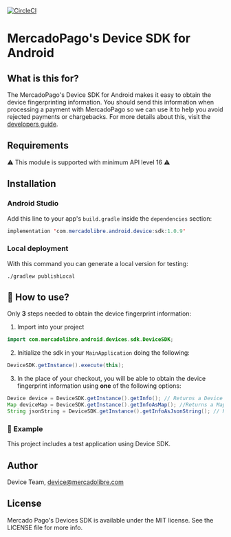 [![CircleCI](https://circleci.com/gh/mercadolibre/fury_device-sdk-android/tree/release%2F1.0.0.svg?style=svg)](https://circleci.com/gh/mercadolibre/fury_device-sdk-android/tree/release%2F1.0.0)

# MercadoPago's Device SDK for Android

## What is this for?

The MercadoPago's Device SDK for Android makes it easy to obtain the device fingerprinting information.
You should send this information when processing a payment with MercadoPago so we can use it to help you avoid rejected payments or chargebacks.
For more details about this, visit the [developers guide](https://developers.mercadopago.com). 

## Requirements

⚠️ This module is supported with minimum API level 16 ⚠️

## Installation

### Android Studio

Add this line to your app's `build.gradle` inside the `dependencies` section:
```java
implementation 'com.mercadolibre.android.device:sdk:1.0.9'
```

### Local deployment

With this command you can generate a local version for testing:

    ./gradlew publishLocal

## 🐒 How to use?

Only **3** steps needed to obtain the device fingerprint information:

1) Import into your project
```java
import com.mercadolibre.android.devices.sdk.DeviceSDK;
```

2) Initialize the sdk in your `MainApplication` doing the following:
```java
DeviceSDK.getInstance().execute(this);
```

3) In the place of your checkout, you will be able to obtain the device fingerprint information using **one** of the following options: 
```java
Device device = DeviceSDK.getInstance().getInfo(); // Returns a Device object with the info, this class is a Serializable class.
Map deviceMap = DeviceSDK.getInstance().getInfoAsMap(); //Returns a Map<String, Object> object
String jsonString = DeviceSDK.getInstance().getInfoAsJsonString(); // Returns a JSON string object.
```


### 🔮 Example
This project includes a test application using Device SDK.

## Author

Device Team, device@mercadolibre.com

## License

Mercado Pago's Devices SDK is available under the MIT license. See the LICENSE file for more info.